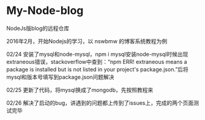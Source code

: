 # My-Node-blog
NodeJs版blog的远程仓库

2016年2月，开始Nodejs的学习，以 nswbmw 的博客系统教程为例

02/24 安装了mysql和node-mysql，npm i mysql安装node-mysql时候出现extraneous错误，stackoverflow中查到：“npm ERR! extraneous means a package is installed but is not listed in your project's package.json.”后将mysql和版本号填写到package.json问题解决

02/25 更新了代码，将mysql换成了mongodb，先按照教程来

02/26 解决了启动的bug，讲遇到的问题都上传到了issues上，完成的两个页面测试完毕
